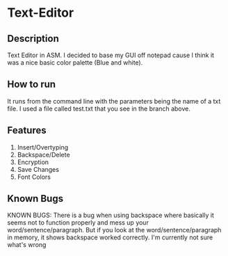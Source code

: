 # Text-Editor
## Description
Text Editor in ASM. I decided to base my GUI off notepad cause I think it was a nice basic color palette (Blue and white). 

## How to run
It runs from the command line with the parameters being the name of a txt file. I used a file called test.txt that you see in the branch above. 

## Features
1. Insert/Overtyping
2. Backspace/Delete
3. Encryption
4. Save Changes
5. Font Colors 

## Known Bugs
KNOWN BUGS: There is a bug when using backspace where basically it seems not to function properly and mess up your word/sentence/paragraph. But if you look at the word/sentence/paragraph in memory, it shows backspace worked correctly. I'm currently not sure what's wrong

